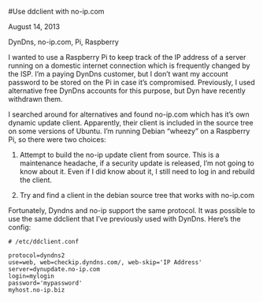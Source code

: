 #Use ddclient with no-ip.com

August 14, 2013

DynDns, no-ip.com, Pi, Raspberry


I wanted to use a Raspberry Pi to keep track of the IP address of a server running on a domestic internet connection which is frequently changed by the ISP. I’m a paying DynDns customer, but I don’t want my account password to be stored on the Pi in case it’s compromised. Previously, I used alternative free DynDns accounts for this purpose, but Dyn have recently withdrawn them.

I searched around for alternatives and found no-ip.com which has  it’s own dynamic update client. Apparently, their client is included in the source tree on some versions of Ubuntu. I’m running Debian “wheezy” on a Raspberry Pi, so there were two choices:

1. Attempt to build the no-ip update client from source. This is a maintenance headache, if a security update is released, I’m not going to know about it. Even if I did know about it, I still need to log in and rebuild the client.

2. Try and find a client in the debian source tree that works with no-ip.com

Fortunately, Dyndns and no-ip support the same protocol.  It was possible to use the same ddclient that I’ve previously used with DynDns. Here’s the config:



    # /etc/ddclient.conf

    protocol=dyndns2
    use=web, web=checkip.dyndns.com/, web-skip='IP Address'
    server=dynupdate.no-ip.com
    login=mylogin
    password='mypassword'
    myhost.no-ip.biz

